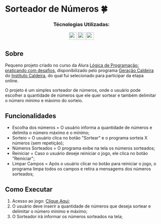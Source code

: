 # Sorteador de Números 🍀

<div align=center>
  <h3>Técnologias Utilizadas:</h3>
  <img src="https://cdn.jsdelivr.net/gh/devicons/devicon@latest/icons/javascript/javascript-original.svg" width="25" height="25" />
  <img src="https://cdn.jsdelivr.net/gh/devicons/devicon@latest/icons/html5/html5-original.svg" width="25" height="25"" />
  <img src="https://cdn.jsdelivr.net/gh/devicons/devicon@latest/icons/css3/css3-original.svg" width="25" height="25" />
</div>

## Sobre
Pequeno projeto criado no curso da Alura [Lógica de Programação: praticando com desafios](https://cursos.alura.com.br/course/logica-programacao-praticando-desafios), disponibilizado pelo programa [Geração Caldeira](https://www.geracaocaldeira.org/) do [Instituto Caldeira](https://institutocaldeira.org.br/), do qual fui selecionado para participar da etapa online.<br>

O projeto é um simples sorteador de números, onde o usuário pode escolher a quantidade de números que ele quer sortear e também delimitar o número mínimo e máximo do sorteio.

## Funcionalidades
-  Escolha dos números = O usuário informa a quantidade de números e delimita o número máximo e o mínimo;
-  Sorteio = O usuário clica no botão "Sortear" e o programa sorteia X números (sem repetição);
-  Números Sorteados = O programa exibe na tela os números sorteados;
-  Reiniciar = Caso o usuário deseje reiniciar o jogo, ele clica no botão "Reiniciar";
-  Limpar Campos = Após o usuário clicar no botão para reiniciar o jogo, o programa limpa todos os campos e retira a mensagems dos números sorteados;

## Como Executar
1. Acesso ao jogo: [Clique Aqui](https://rafaelmainieri.github.io/sorteador-numeros/);
2. O usuário deve inserir a quantidade de números que deseja sortear e delimitar o número minimo e máximo;
3. O Sorteador irá informar os números sorteados na tela;
